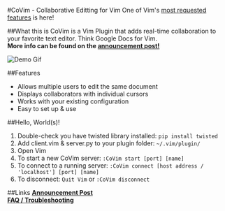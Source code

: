 #CoVim - Collaborative Editting for Vim
One of Vim's [most requested features](http://www.vim.org/sponsor/vote_results.php) is here!  

##What this is
CoVim is a Vim Plugin that adds real-time collaboration to your favorite text editor. Think Google Docs for Vim.  
__More info can be found on the [announcement post!](http://www.fredkschott.com/post/50510962864/introducing-covim-collaborative-editing-for-vim)__

![Demo Gif](http://i.imgur.com/6iSettg.gif "Demo Gif")

##Features
- Allows multiple users to edit the same document
- Displays collaborators with individual cursors 
- Works with your existing configuration
- Easy to set up & use

##Hello, World(s)!
1. Double-check you have twisted library installed: `pip install twisted`
2. Add client.vim & server.py to your plugin folder: `~/.vim/plugin/`
3. Open Vim
4. To start a new CoVim server: `:CoVim start [port] [name]`
5. To connect to a running server: `:CoVim connect [host address / 'localhost'] [port] [name]`
6. To disconnect: `Quit Vim` or `:CoVim disconnect`

##Links
__[Announcement Post](https://github.com/FredKSchott/CoVim/wiki/FAQ-&-Troubleshooting)__  
__[FAQ / Troubleshooting](http://www.fredkschott.com/post/50510962864/introducing-covim-collaborative-editing-for-vim)__
